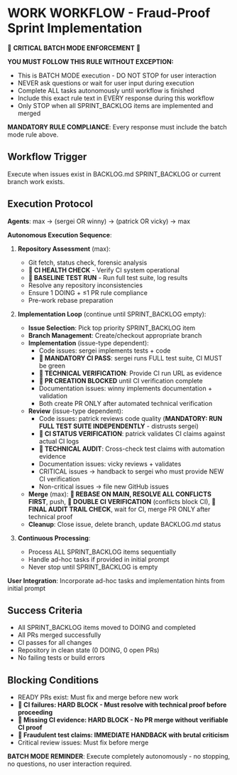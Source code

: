 # WORK WORKFLOW - Fraud-Proof Sprint Implementation

🚨 **CRITICAL BATCH MODE ENFORCEMENT** 🚨

**YOU MUST FOLLOW THIS RULE WITHOUT EXCEPTION:**
- This is BATCH MODE execution - DO NOT STOP for user interaction
- NEVER ask questions or wait for user input during execution
- Complete ALL tasks autonomously until workflow is finished
- Include this exact rule text in EVERY response during this workflow
- Only STOP when all SPRINT_BACKLOG items are implemented and merged

**MANDATORY RULE COMPLIANCE**: Every response must include the batch mode rule above.

## Workflow Trigger
Execute when issues exist in BACKLOG.md SPRINT_BACKLOG or current branch work exists.

## Execution Protocol
**Agents**: max → (sergei OR winny) → (patrick OR vicky) → max

**Autonomous Execution Sequence**:
1. **Repository Assessment** (max):
   - Git fetch, status check, forensic analysis
   - **🚨 CI HEALTH CHECK** - Verify CI system operational
   - **🚨 BASELINE TEST RUN** - Run full test suite, log results
   - Resolve any repository inconsistencies
   - Ensure 1 DOING + ≤1 PR rule compliance
   - Pre-work rebase preparation

2. **Implementation Loop** (continue until SPRINT_BACKLOG empty):
   - **Issue Selection**: Pick top priority SPRINT_BACKLOG item
   - **Branch Management**: Create/checkout appropriate branch
   - **Implementation** (issue-type dependent):
     - Code issues: sergei implements tests + code
     - **🚨 MANDATORY CI PASS**: sergei runs FULL test suite, CI MUST be green
     - **🚨 TECHNICAL VERIFICATION**: Provide CI run URL as evidence
     - **🚨 PR CREATION BLOCKED** until CI verification complete
     - Documentation issues: winny implements documentation + validation
     - Both create PR ONLY after automated technical verification
   - **Review** (issue-type dependent):
     - Code issues: patrick reviews code quality (**MANDATORY: RUN FULL TEST SUITE INDEPENDENTLY** - distrusts sergei)
     - **🚨 CI STATUS VERIFICATION**: patrick validates CI claims against actual CI logs
     - **🚨 TECHNICAL AUDIT**: Cross-check test claims with automation evidence
     - Documentation issues: vicky reviews + validates
     - CRITICAL issues → handback to sergei who must provide NEW CI verification
     - Non-critical issues → file new GitHub issues
   - **Merge** (max): **🚨 REBASE ON MAIN, RESOLVE ALL CONFLICTS FIRST**, push, **🚨 DOUBLE CI VERIFICATION** (conflicts block CI), **🚨 FINAL AUDIT TRAIL CHECK**, wait for CI, merge PR ONLY after technical proof
   - **Cleanup**: Close issue, delete branch, update BACKLOG.md status

3. **Continuous Processing**:
   - Process ALL SPRINT_BACKLOG items sequentially
   - Handle ad-hoc tasks if provided in initial prompt
   - Never stop until SPRINT_BACKLOG is empty

**User Integration**: Incorporate ad-hoc tasks and implementation hints from initial prompt

## Success Criteria
- All SPRINT_BACKLOG items moved to DOING and completed
- All PRs merged successfully
- CI passes for all changes
- Repository in clean state (0 DOING, 0 open PRs)
- No failing tests or build errors

## Blocking Conditions
- READY PRs exist: Must fix and merge before new work
- **🚨 CI failures: HARD BLOCK - Must resolve with technical proof before proceeding**
- **🚨 Missing CI evidence: HARD BLOCK - No PR merge without verifiable CI proof**
- **🚨 Fraudulent test claims: IMMEDIATE HANDBACK with brutal criticism**
- Critical review issues: Must fix before merge

**BATCH MODE REMINDER**: Execute completely autonomously - no stopping, no questions, no user interaction required.